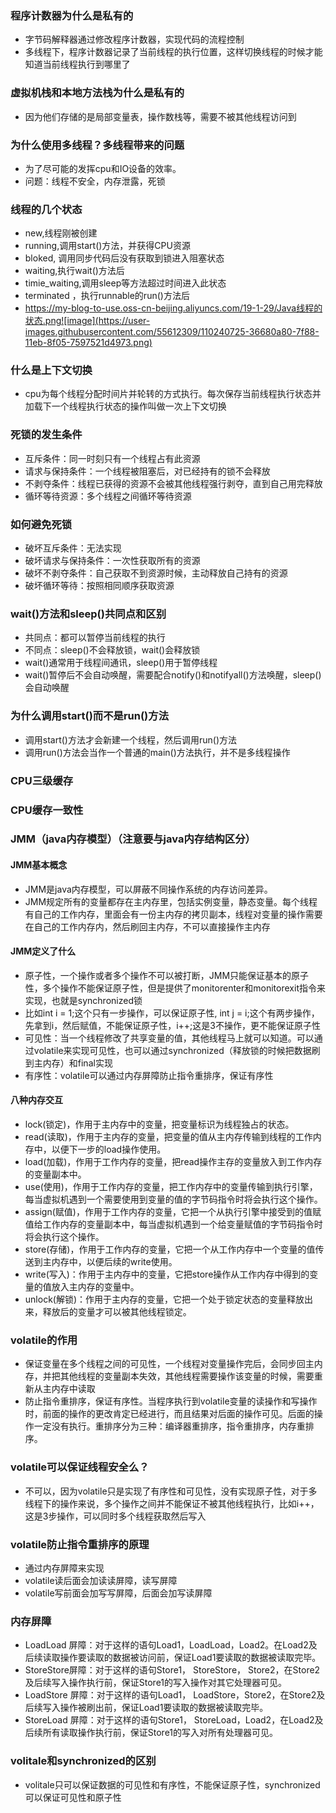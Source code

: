 ### 程序计数器为什么是私有的
- 字节码解释器通过修改程序计数器，实现代码的流程控制
- 多线程下，程序计数器记录了当前线程的执行位置，这样切换线程的时候才能知道当前线程执行到哪里了

### 虚拟机栈和本地方法栈为什么是私有的
- 因为他们存储的是局部变量表，操作数栈等，需要不被其他线程访问到

### 为什么使用多线程？多线程带来的问题
- 为了尽可能的发挥cpu和IO设备的效率。
- 问题：线程不安全，内存泄露，死锁

### 线程的几个状态
- new,线程刚被创建
- running,调用start()方法，并获得CPU资源 
- bloked, 调用同步代码后没有获取到锁进入阻塞状态
- waiting,执行wait()方法后
- timie_waiting,调用sleep等方法超过时间进入此状态
- terminated ，执行runnable的run()方法后
- https://my-blog-to-use.oss-cn-beijing.aliyuncs.com/19-1-29/Java线程的状态.png![image](https://user-images.githubusercontent.com/55612309/110240725-36680a80-7f88-11eb-8f05-7597521d4973.png)

### 什么是上下文切换
- cpu为每个线程分配时间片并轮转的方式执行。每次保存当前线程执行状态并加载下一个线程执行状态的操作叫做一次上下文切换

### 死锁的发生条件
- 互斥条件：同一时刻只有一个线程占有此资源
- 请求与保持条件：一个线程被阻塞后，对已经持有的锁不会释放
- 不剥夺条件：线程已获得的资源不会被其他线程强行剥夺，直到自己用完释放
- 循环等待资源：多个线程之间循环等待资源

### 如何避免死锁
- 破坏互斥条件：无法实现
- 破坏请求与保持条件：一次性获取所有的资源
- 破坏不剥夺条件：自己获取不到资源时候，主动释放自己持有的资源
- 破坏循环等待：按照相同顺序获取资源

### wait()方法和sleep()共同点和区别
- 共同点：都可以暂停当前线程的执行
- 不同点：sleep()不会释放锁，wait()会释放锁
- wait()通常用于线程间通讯，sleep()用于暂停线程
- wait()暂停后不会自动唤醒，需要配合notify()和notifyall()方法唤醒，sleep()会自动唤醒

### 为什么调用start()而不是run()方法
- 调用start()方法才会新建一个线程，然后调用run()方法
- 调用run()方法会当作一个普通的main()方法执行，并不是多线程操作
 
 ### CPU三级缓存
 
 ### CPU缓存一致性
 
 ### JMM（java内存模型）（注意要与java内存结构区分）
 #### JMM基本概念
 - JMM是java内存模型，可以屏蔽不同操作系统的内存访问差异。
 - JMM规定所有的变量都存在主内存里，包括实例变量，静态变量。每个线程有自己的工作内存，里面会有一份主内存的拷贝副本，线程对变量的操作需要在自己的工作内存内，然后刷回主内存，不可以直接操作主内存
 
 #### JMM定义了什么
 - 原子性，一个操作或者多个操作不可以被打断，JMM只能保证基本的原子性，多个操作不能保证原子性，但是提供了monitorenter和monitorexit指令来实现，也就是synchronized锁
  - 比如int i = 1;这个只有一步操作，可以保证原子性, int j = i;这个有两步操作，先拿到i，然后赋值，不能保证原子性，i++;这是3不操作，更不能保证原子性
 - 可见性：当一个线程修改了共享变量的值，其他线程马上就可以知道。可以通过volatile来实现可见性，也可以通过synchronized（释放锁的时候把数据刷到主内存）和final实现
 - 有序性：volatile可以通过内存屏障防止指令重排序，保证有序性

#### 八种内存交互
- lock(锁定)，作用于主内存中的变量，把变量标识为线程独占的状态。
- read(读取)，作用于主内存的变量，把变量的值从主内存传输到线程的工作内存中，以便下一步的load操作使用。
- load(加载)，作用于工作内存的变量，把read操作主存的变量放入到工作内存的变量副本中。
- use(使用)，作用于工作内存的变量，把工作内存中的变量传输到执行引擎，每当虚拟机遇到一个需要使用到变量的值的字节码指令时将会执行这个操作。
- assign(赋值)，作用于工作内存的变量，它把一个从执行引擎中接受到的值赋值给工作内存的变量副本中，每当虚拟机遇到一个给变量赋值的字节码指令时将会执行这个操作。
- store(存储)，作用于工作内存的变量，它把一个从工作内存中一个变量的值传送到主内存中，以便后续的write使用。
- write(写入)：作用于主内存中的变量，它把store操作从工作内存中得到的变量的值放入主内存的变量中。
- unlock(解锁)：作用于主内存的变量，它把一个处于锁定状态的变量释放出来，释放后的变量才可以被其他线程锁定。

### volatile的作用
- 保证变量在多个线程之间的可见性，一个线程对变量操作完后，会同步回主内存，并把其他线程的变量副本失效，其他线程需要操作该变量的时候，需要重新从主内存中读取
- 防止指令重排序，保证有序性。当程序执行到volatile变量的读操作和写操作时，前面的操作的更改肯定已经进行，而且结果对后面的操作可见。后面的操作一定没有执行。重排序分为三种：编译器重排序，指令重排序，内存重排序。

### volatile可以保证线程安全么？
- 不可以，因为volatile只是实现了有序性和可见性，没有实现原子性，对于多线程下的操作来说，多个操作之间并不能保证不被其他线程执行，比如i++，这是3步操作，可以同时多个线程获取然后写入

### volatile防止指令重排序的原理
- 通过内存屏障来实现
- volatile读后面会加读读屏障，读写屏障
- volatile写前面会加写写屏障，后面会加写读屏障

### 内存屏障
- LoadLoad 屏障：对于这样的语句Load1，LoadLoad，Load2。在Load2及后续读取操作要读取的数据被访问前，保证Load1要读取的数据被读取完毕。
- StoreStore屏障：对于这样的语句Store1， StoreStore， Store2，在Store2及后续写入操作执行前，保证Store1的写入操作对其它处理器可见。
- LoadStore 屏障：对于这样的语句Load1， LoadStore，Store2，在Store2及后续写入操作被刷出前，保证Load1要读取的数据被读取完毕。
- StoreLoad 屏障：对于这样的语句Store1， StoreLoad，Load2，在Load2及后续所有读取操作执行前，保证Store1的写入对所有处理器可见。

### volitale和synchronized的区别
- volitale只可以保证数据的可见性和有序性，不能保证原子性，synchronized可以保证可见性和原子性

